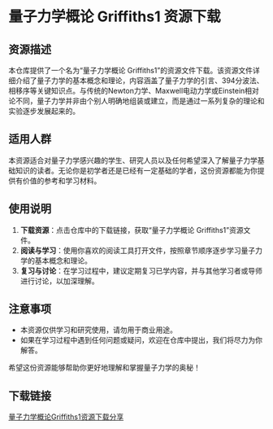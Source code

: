 # 量子力学概论 Griffiths1 资源下载

## 资源描述

本仓库提供了一个名为“量子力学概论 Griffiths1”的资源文件下载。该资源文件详细介绍了量子力学的基本概念和理论，内容涵盖了量子力学的引言、394分波法、相移序等关键知识点。与传统的Newton力学、Maxwell电动力学或Einstein相对论不同，量子力学并非由个别人明确地组装或建立，而是通过一系列复杂的理论和实验逐步发展起来的。

## 适用人群

本资源适合对量子力学感兴趣的学生、研究人员以及任何希望深入了解量子力学基础知识的读者。无论你是初学者还是已经有一定基础的学者，这份资源都能为你提供有价值的参考和学习材料。

## 使用说明

1. **下载资源**：点击仓库中的下载链接，获取“量子力学概论 Griffiths1”资源文件。
2. **阅读与学习**：使用你喜欢的阅读工具打开文件，按照章节顺序逐步学习量子力学的基本概念和理论。
3. **复习与讨论**：在学习过程中，建议定期复习已学内容，并与其他学习者或导师进行讨论，以加深理解。

## 注意事项

- 本资源仅供学习和研究使用，请勿用于商业用途。
- 如果在学习过程中遇到任何问题或疑问，欢迎在仓库中提出，我们将尽力为你解答。

希望这份资源能够帮助你更好地理解和掌握量子力学的奥秘！

## 下载链接

[量子力学概论Griffiths1资源下载分享](https://pan.quark.cn/s/d0d4f1ff4d78)